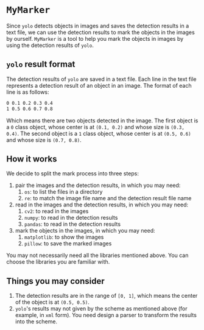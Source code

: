 # `MyMarker`

Since `yolo` detects objects in images and saves the detection results in a text file, we can use the detection results to mark the objects in the images by ourself. `MyMarker` is a tool to help you mark the objects in images by using the detection results of `yolo`.

## `yolo` result format

The detection results of `yolo` are saved in a text file. Each line in the text file represents a detection result of an object in an image. The format of each line is as follows:

```txt
0 0.1 0.2 0.3 0.4
1 0.5 0.6 0.7 0.8
```

Which means there are two objects detected in the image. The first object is a `0` class object, whose center is at `(0.1, 0.2)` and whose size is `(0.3, 0.4)`. The second object is a `1` class object, whose center is at `(0.5, 0.6)` and whose size is `(0.7, 0.8)`.

## How it works

We decide to split the mark process into three steps:

1. pair the images and the detection results, in which you may need:
   1. `os`: to list the files in a directory
   2. `re`: to match the image file name and the detection result file name
2. read in the images and the detection results, in which you may need:
   1. `cv2`: to read in the images
   2. `numpy`: to read in the detection results
   3. `pandas`: to read in the detection results
3. mark the objects in the images, in which you may need:
   1. `matplotlib`: to show the images
   2. `pillow`: to save the marked images

You may not necessarily need all the libraries mentioned above. You can choose the libraries you are familiar with.

## Things you may consider

1. The detection results are in the range of `[0, 1]`, which means the center of the object is at `(0.5, 0.5)`.
2. `yolo`'s results may not given by the scheme as mentioned above (for example, in `xml` form). You need design a parser to transform the results into the scheme.